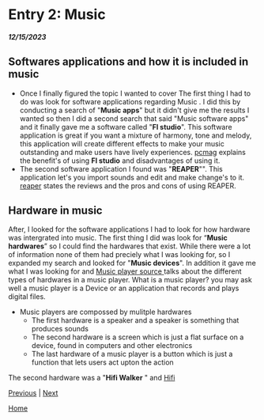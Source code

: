 # Entry 2: Music
##### 12/15/2023

  ## Softwares  applications and how it is included in music
  
   -  Once I finally figured the topic I wanted to cover The first thing I had to do was look for software applications regarding Music . I did this by conducting a  search of "**Music apps**" but it didn't give me the results I wanted so then I did a second search that said "Music software apps" and it finally gave me a software called "**Fl studio**". This software application is great if you want a mixture of  harmony, tone and melody, this application will create different effects to make your music outstanding and make users have lively experiences. [pcmag](https://www.pcmag.com/reviews/image-line-fl-studio#:~:text=We%27re%20happy%20to%20say,workflow%20and%20stellar%20sound%20quality.) explains the benefit's of using **Fl studio** and disadvantages of using it.
 - The second  software application I found was "**REAPER**"". This application let's you import sounds and edit and make change's to it. [reaper](https://www.g2.com/products/reaper/reviews#) states the reviews and the pros and cons of using REAPER.

## Hardware in music
After, I looked for the software applications I had to look for  how hardware was intergrated into music. The first thing  I did was look for “**Music hardwares**”  so I could find the hardwares that exist. While there were a lot of information none of them had preciely what I was looking for, so I expanded my search and looked for "**Music devices**". In addition it gave me what I was looking for and [Music player source ](https://www.audiophileon.com/news/hd-music-player-top-10) talks about the different types of hardwares in a music player. What is a music player? you may ask well a music player is  a Device or an application that records and plays digital files.
- Music players are compossed by  mulitple hardwares 
    - The first hardware is a speaker and a speaker is something that produces sounds
    - The second hardware is a screen which is just a flat surface on a device, found in computers and other electronics
    - The last hardware of a music player is a button which is just a function that lets users act upton the action

The second hardware was a "**Hifi Walker** " and [Hifi](https://www.audiophile-heaven.com/2023/02/hifi-walker-h2-touch-revised-and-upgraded.html) 





[Previous](entry01.md) | [Next](entry03.md)

[Home](../README.md)

